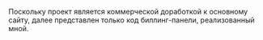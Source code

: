 Поскольку проект является коммерческой доработкой к основному сайту, далее представлен только код биллинг-панели, реализованный мной.

